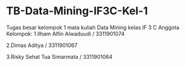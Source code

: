 # TB-Data-Mining-IF3C-Kel-1

Tugas besar kelompok 1 mata kuliah Data Mining kelas IF 3 C
Anggota Kelompok:
1.Ilham Alfin Alwaduudi / 3311901074

2.Dimas Aditya  / 3311901067

3.Risky Sehat Tua Simarmata / 3311901064

 
